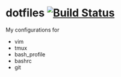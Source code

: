 dotfiles [![Build Status](https://travis-ci.org/mpomarole/dotfiles.png)](https://travis-ci.org/mpomarole/dotfiles)
========

My configurations for
- vim
- tmux
- bash_profile
- bashrc
- git
